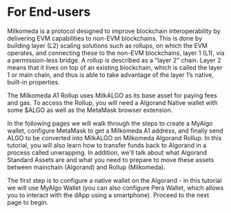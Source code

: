 # For End-users
<p style={{textAlign:"justify"}}>
Milkomeda is a protocol designed to improve blockchain interoperability by delivering EVM capabilities to non-EVM blockchains. This is done by building layer (L2) scaling solutions such as rollups, on which the EVM operates, and connecting these to the non-EVM blockchains, layer 1 (L1), via a permission-less bridge.
A rollup is described as a “layer 2” chain. Layer 2 means that it lives on top of an existing blockchain, which is called the layer 1 or main chain, and thus is able to take advantage of the layer 1’s native, built-in properties.

The Milkomeda A1 Rollup uses MilkALGO as its base asset for paying fees and gas. To access the Rollup, you will need a Algorand Native wallet with some $ALGO as well as the MetaMask browser extension.

In the following pages we will walk through the steps to create a MyAlgo wallet, configure MetaMask to get a Milkomeda A1 address, and finally send ALGO to be converted into MilkALGO on Milkomeda Algorand Rollup. In this tutorial, you will also learn how to transfer funds back to Algorand in a process called unwrapping. 
In addition, we'll talk about what Algorand Standard Assets are and what you need to prepare to move these assets between mainchain (Algorand) and Rollup (Milkomeda). 

The first step is to configure a native wallet on the Algorand - in this tutorial we will use MyAlgo Wallet (you can also configure Pera Wallet, which allows you to interact with the dApp using a smartphone). Proceed to the next page to begin.
</p>